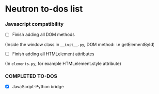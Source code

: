 
# Neutron to-dos list

### Javascript compatibility

- [ ] Finish adding all DOM methods

(Inside the window class in `__init__.py`, DOM method: i.e getElementById)

- [ ] Finish adding all HTMLelement attributes

(In `elements.py`, for example HTMLelement.style attribute)



### COMPLETED TO-DOS
- [x] JavaScript-Python bridge
